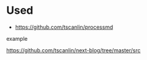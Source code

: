 
# Used

- https://github.com/tscanlin/processmd

example 

https://github.com/tscanlin/next-blog/tree/master/src

